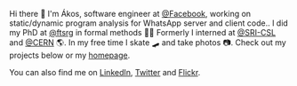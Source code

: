 Hi there 👋 I'm Ákos, software engineer at [@Facebook](https://github.com/facebook), working on static/dynamic program analysis for WhatsApp server and client code.. I did my PhD at [@ftsrg](https://github.com/ftsrg/) in formal methods 🧑‍🎓 Formerly I interned at [@SRI-CSL](https://github.com/SRI-CSL/) and [@CERN](https://github.com/CERN) 🌎. In my free time I skate 🛹 and take photos 📷.
Check out my projects below or my [homepage](https://hajduakos.github.io/).

You can also find me on [LinkedIn](https://www.linkedin.com/in/akoshajdu), [Twitter](https://twitter.com/himynameisakos) and [Flickr](https://www.flickr.com/photos/sonic182/).
